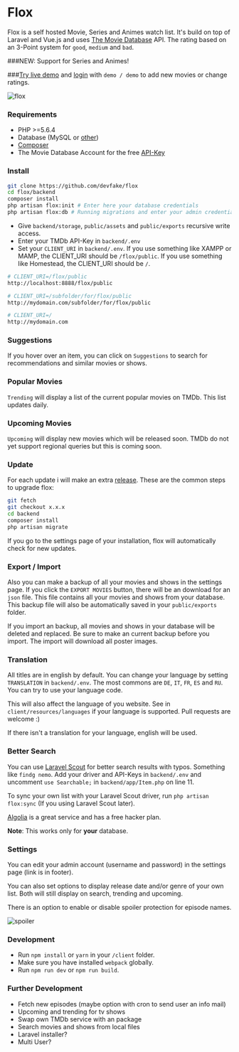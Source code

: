 Flox
===============
Flox is a self hosted Movie, Series and Animes watch list. It's build on top of Laravel and Vue.js and uses [The Movie Database](https://www.themoviedb.org/) API.
The rating based on an 3-Point system for `good`, `medium` and `bad`.

###NEW: Support for Series and Animes!

###[Try live demo](http://80.240.132.120/flox-demo/public/) and [login](http://80.240.132.120/flox-demo/public/login) with `demo / demo` to add new movies or change ratings.

![flox](http://80.240.132.120/flox-demo/public/assets/screenshot.png)

### Requirements

* PHP >=5.6.4
* Database (MySQL or [other](https://laravel.com/docs/5.3/database))
* [Composer](https://getcomposer.org/)
* The Movie Database Account for the free [API-Key](https://www.themoviedb.org/faq/api)

### Install

```bash
git clone https://github.com/devfake/flox
cd flox/backend
composer install
php artisan flox:init # Enter here your database credentials
php artisan flox:db # Running migrations and enter your admin credentials for the site
```
* Give `backend/storage`, `public/assets` and `public/exports` recursive write access.
* Enter your TMDb API-Key in `backend/.env`
* Set your `CLIENT_URI` in `backend/.env`. If you use something like XAMPP or MAMP, the CLIENT_URI should be `/flox/public`. If you use something like Homestead, the CLIENT_URI should be `/`.
```bash
# CLIENT_URI=/flox/public
http://localhost:8888/flox/public

# CLIENT_URI=/subfolder/for/flox/public
http://mydomain.com/subfolder/for/flox/public

# CLIENT_URI=/
http://mydomain.com
```

### Suggestions

If you hover over an item, you can click on `Suggestions` to search for recommendations and similar movies or shows.

### Popular Movies

`Trending` will display a list of the current popular movies on TMDb. This list updates daily.

### Upcoming Movies

`Upcoming` will display new movies which will be released soon. TMDb do not yet support regional queries but this is coming soon.

### Update

For each update i will make an extra [release](https://github.com/devfake/flox/releases).
These are the common steps to upgrade flox:
```bash
git fetch
git checkout x.x.x
cd backend
composer install
php artisan migrate
```

If you go to the settings page of your installation, flox will automatically check for new updates.

### Export / Import

Also you can make a backup of all your movies and shows in the settings page. If you click the `EXPORT MOVIES` button, there will be an download for an `json` file. This file contains all your movies and shows from your database. This backup file will also be automatically saved in your `public/exports` folder.

If you import an backup, all movies and shows in your database will be deleted and replaced. Be sure to make an current backup before you import.
The import will download all poster images.

### Translation

All titles are in english by default. You can change your language by setting `TRANSLATION` in `backend/.env`. The most commons are `DE`, `IT`, `FR`, `ES` and `RU`. You can try to use your language code.

This will also affect the language of you website. See in `client/resources/languages` if your language is supported. Pull requests are welcome :) 

If there isn't a translation for your language, english will be used.

### Better Search

You can use [Laravel Scout](https://laravel.com/docs/master/scout) for better search results with typos. Something like `findg nemo`.
Add your driver and API-Keys in `backend/.env` and uncomment `use Searchable;` in `backend/app/Item.php` on line 11.

To sync your own list with your Laravel Scout driver, run `php artisan flox:sync` (If you using Laravel Scout later).

[Algolia](https://www.algolia.com/) is a great service and has a free hacker plan.

**Note**: This works only for **your** database.

### Settings

You can edit your admin account (username and password) in the settings page (link is in footer).

You can also set options to display release date and/or genre of your own list. Both will still display on search, trending and upcoming.

There is an option to enable or disable spoiler protection for episode names.

![spoiler](http://80.240.132.120/flox-demo/public/assets/spoiler.png)

### Development

* Run `npm install` or `yarn` in your `/client` folder.
* Make sure you have installed `webpack` globally.
* Run `npm run dev` or  `npm run build`.

### Further Development

* Fetch new episodes (maybe option with cron to send user an info mail)
* Upcoming and trending for tv shows
* Swap own TMDb service with an package
* Search movies and shows from local files
* Laravel installer?
* Multi User?
